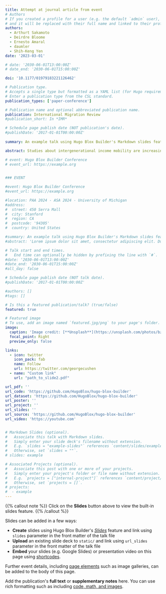 ```yaml
---
title: Attempt at journal article from event
# Authors
# If you created a profile for a user (e.g. the default `admin` user), write the username (folder name) here
# and it will be replaced with their full name and linked to their profile.
authors:
  - Arthurt Sakamoto
  - Deirdre Bloome
  - Ernesto Amaral
  - daumler
  - Shih-Keng Yen
date: '2023-03-01'

# date: '2030-06-01T13:00:00Z'
# date_end: '2030-06-01T15:00:00Z'

doi: '10.1177/01979183221126462'

# Publication type.
# Accepts a single type but formatted as a YAML list (for Hugo requirements).
# Enter a publication type from the CSL standard.
publication_types: ['paper-conference']

# Publication name and optional abbreviated publication name.
publication: International Migration Review
#publication_short: In *IMR*

# Schedule page publish date (NOT publication's date).
#publishDate: '2017-01-01T00:00:00Z'
 
summary: An example talk using Hugo Blox Builder's Markdown slides feature.

abstract: Studies about intergenerational income mobility are increasingly popular across the social sciences. These studies require individuals’ own incomes and their parents’ incomes to be observed prospectively across decades. Because this longitudinal observation is less difficult among third-and-higher generation persons than among 1.5- and second-generation persons (particularly undocumented 1.5-generation immigrants), studies of intergenerational income mobility risk underrepresenting 1.5- and second-generation persons. This article investigates this underrepresentation of people from immigrant families and provides an analytic framework that adjusts for this underrepresentation in studies of intergenerational income mobility. Using data on the experiences of two US birth cohorts, early baby boomers (born 1948–1953) and late generation Xers/early millennials (born 1978–1983), we illustrate our method of adjusting for the underrepresentation of 1.5- and second-generation persons. We find that within the late generation-X/early-millennial cohort, the underrepresentation of 1.5- and second-generation persons does not substantially bias intergenerational income mobility estimates. However, inferences about change across cohorts are more affected by the underrepresentation of 1.5- and second-generation persons in data used to estimate intergenerational income mobility because the population shares of these groups grew across the two cohorts. We discuss how our approach can be applied to other settings, including other countries, and to cross-country comparisons. We encourage future research on these comparisons because the underrepresentation of 1.5- and second-generation persons might substantially affect understanding of cross-national income mobility differences.

# event: Hugo Blox Builder Conference
# event_url: https://example.org

 
### EVENT

#event: Hugo Blox Builder Conference
#event_url: https://example.org

#location: PAA 2024 - ASA 2024 - University of Michigan
#address:
#  street: 450 Serra Mall
#  city: Stanford
#  region: CA
#  postcode: '94305'
#  country: United States

#summary: An example talk using Hugo Blox Builder's Markdown slides feature.
#abstract: 'Lorem ipsum dolor sit amet, consectetur adipiscing elit. Duis posuere tellusac convallis placerat. Proin tincidunt magna sed ex sollicitudin condimentum. Sed ac faucibus dolor, scelerisque sollicitudin nisi. Cras purus urna, suscipit quis sapien eu, pulvinar tempor diam.'

# Talk start and end times.
#   End time can optionally be hidden by prefixing the line with `#`.
#date: '2030-06-01T13:00:00Z'
#date_end: '2030-06-01T15:00:00Z'
#all_day: false

# Schedule page publish date (NOT talk date).
#publishDate: '2017-01-01T00:00:00Z'

#authors: []
#tags: []

# Is this a featured publication/talk? (true/false)
featured: true

# Featured image
# To use, add an image named `featured.jpg/png` to your page's folder.
image:
  caption: 'Image credit: [**Unsplash**](https://unsplash.com/photos/bzdhc5b3Bxs)'
  focal_point: Right
  preview_only: false

links:
  - icon: twitter
    icon_pack: fab
    name: Follow
    url: https://twitter.com/georgecushen
  - name: "Custom link"
    url: "path_to_slide2.pdf"

url_pdf: ''
url_code: 'https://github.com/HugoBlox/hugo-blox-builder'
url_dataset: 'https://github.com/HugoBlox/hugo-blox-builder'
url_poster: ''
url_project: ''
url_slides: ''
url_source: 'https://github.com/HugoBlox/hugo-blox-builder'
url_video: 'https://youtube.com'


# Markdown Slides (optional).
#   Associate this talk with Markdown slides.
#   Simply enter your slide deck's filename without extension.
#   E.g. `slides = "example-slides"` references `content/slides/example-slides.md`.
#   Otherwise, set `slides = ""`.
# slides: example

# Associated Projects (optional).
#   Associate this post with one or more of your projects.
#   Simply enter your project's folder or file name without extension.
#   E.g. `projects = ["internal-project"]` references `content/project/deep-learning/index.md`.
#   Otherwise, set `projects = []`.
# projects:
#  - example
---
```


{{% callout note %}}
Click on the **Slides** button above to view the built-in slides feature.
{{% /callout %}}

Slides can be added in a few ways:

- **Create** slides using Hugo Blox Builder's [_Slides_](https://docs.hugoblox.com/reference/content-types/) feature and link using `slides` parameter in the front matter of the talk file
- **Upload** an existing slide deck to `static/` and link using `url_slides` parameter in the front matter of the talk file
- **Embed** your slides (e.g. Google Slides) or presentation video on this page using [shortcodes](https://docs.hugoblox.com/reference/markdown/).

Further event details, including [page elements](https://docs.hugoblox.com/reference/markdown/) such as image galleries, can be added to the body of this page.

Add the publication's **full text** or **supplementary notes** here. You can use rich formatting such as including [code, math, and images](https://docs.hugoblox.com/content/writing-markdown-latex/).
